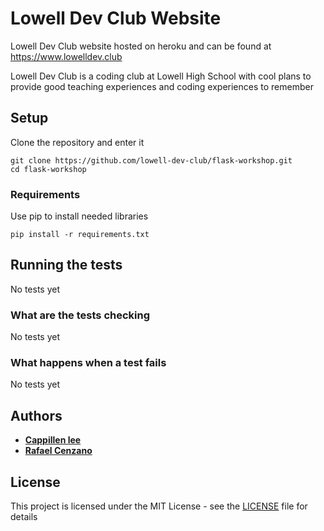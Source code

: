 # Lowell Dev Club Website

Lowell Dev Club website hosted on heroku and can be found at https://www.lowelldev.club

Lowell Dev Club is a coding club at Lowell High School with cool plans to provide good teaching experiences and coding experiences to remember

## Setup

Clone the repository and enter it

```
git clone https://github.com/lowell-dev-club/flask-workshop.git
cd flask-workshop
```

### Requirements

Use pip to install needed libraries

```
pip install -r requirements.txt
```

## Running the tests

No tests yet

### What are the tests checking

No tests yet

### What happens when a test fails

No tests yet

## Authors

* [**Cappillen lee**](https://github.com/calee14)
* [**Rafael Cenzano**](https://github.com/RafaelCenzano)

## License

This project is licensed under the MIT License - see the [LICENSE](LICENSE) file for details
